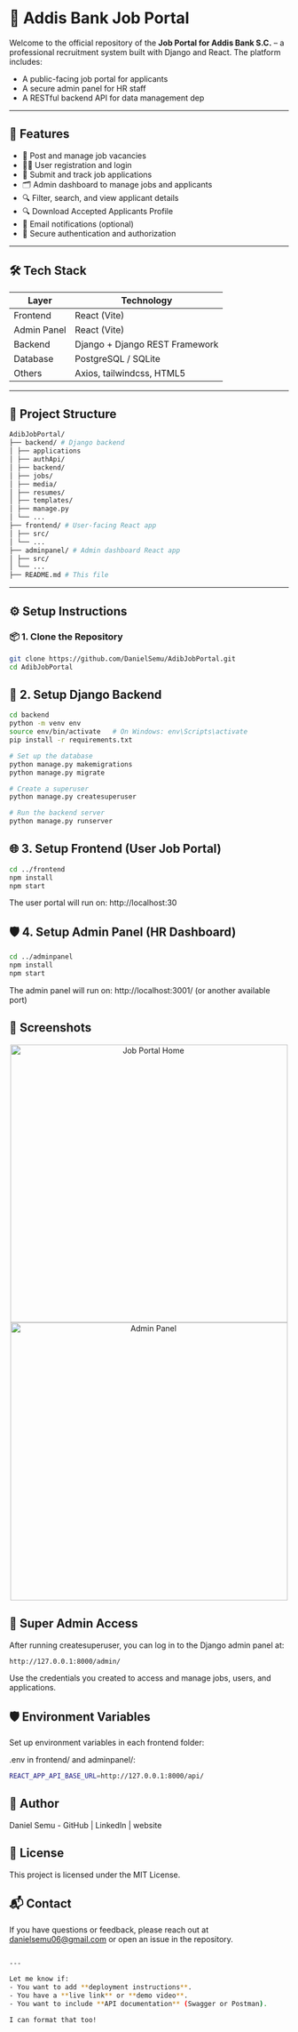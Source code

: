 # 🏦 Addis Bank Job Portal

Welcome to the official repository of the **Job Portal for Addis Bank S.C.** – a professional recruitment system built with Django and React. The platform includes:

- A public-facing job portal for applicants
- A secure admin panel for HR staff
- A RESTful backend API for data management
dep
---

## 🚀 Features

- 📝 Post and manage job vacancies
- 👨‍💼 User registration and login
- 📄 Submit and track job applications
- 🗂️ Admin dashboard to manage jobs and applicants
- 🔍 Filter, search, and view applicant details
- 🔍 Download Accepted Applicants Profile
- 📧 Email notifications (optional)
- 🔐 Secure authentication and authorization

---

## 🛠️ Tech Stack

| Layer       | Technology             |
|-------------|------------------------|
| Frontend    | React (Vite)           |
| Admin Panel | React (Vite)           |
| Backend     | Django + Django REST Framework |
| Database    | PostgreSQL / SQLite    |
| Others      | Axios, tailwindcss, HTML5     |

---

## 📂 Project Structure
```bash 
AdibJobPortal/
├── backend/ # Django backend
│ ├── applications
│ ├── authApi/
│ ├── backend/
│ ├── jobs/
│ ├── media/
│ ├── resumes/
│ ├── templates/
│ ├── manage.py
│ └── ...
├── frontend/ # User-facing React app
│ ├── src/
│ └── ...
├── adminpanel/ # Admin dashboard React app
│ ├── src/
│ └── ...
├── README.md # This file
```


---

## ⚙️ Setup Instructions

### 📦 1. Clone the Repository

```bash
git clone https://github.com/DanielSemu/AdibJobPortal.git
cd AdibJobPortal

```
## 🐍 2. Setup Django Backend

```bash
cd backend
python -m venv env
source env/bin/activate   # On Windows: env\Scripts\activate
pip install -r requirements.txt

# Set up the database
python manage.py makemigrations
python manage.py migrate

# Create a superuser
python manage.py createsuperuser

# Run the backend server
python manage.py runserver
```
## 🌐 3. Setup Frontend (User Job Portal)
```bash
cd ../frontend
npm install
npm start
```
The user portal will run on: http://localhost:30
## 🛡️ 4. Setup Admin Panel (HR Dashboard)
```bash
cd ../adminpanel
npm install
npm start
```
The admin panel will run on: http://localhost:3001/ (or another available port)
## 📸 Screenshots
<p align="center"> <img src="screenshots/homepage.png" width="500" alt="Job Portal Home"/> <img src="screenshots/admin-dashboard.png" width="500" alt="Admin Panel"/> </p>

## 👤 Super Admin Access
After running createsuperuser, you can log in to the Django admin panel at:
```bash
http://127.0.0.1:8000/admin/
```
Use the credentials you created to access and manage jobs, users, and applications.

## 🛡️ Environment Variables
Set up environment variables in each frontend folder:

.env in frontend/ and adminpanel/:
```bash 
REACT_APP_API_BASE_URL=http://127.0.0.1:8000/api/
```
## 👥 Author
Daniel Semu - GitHub | LinkedIn | website


## 📄 License
This project is licensed under the MIT License.

## 📬 Contact
If you have questions or feedback, please reach out at danielsemu06@gmail.com or open an issue in the repository.

```bash

---

Let me know if:
- You want to add **deployment instructions**.
- You have a **live link** or **demo video**.
- You want to include **API documentation** (Swagger or Postman).

I can format that too!
```

